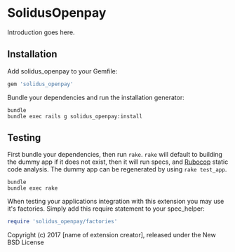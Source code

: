 SolidusOpenpay
==============

Introduction goes here.

Installation
------------

Add solidus_openpay to your Gemfile:

```ruby
gem 'solidus_openpay'
```

Bundle your dependencies and run the installation generator:

```shell
bundle
bundle exec rails g solidus_openpay:install
```

Testing
-------

First bundle your dependencies, then run `rake`. `rake` will default to building the dummy app if it does not exist, then it will run specs, and [Rubocop](https://github.com/bbatsov/rubocop) static code analysis. The dummy app can be regenerated by using `rake test_app`.

```shell
bundle
bundle exec rake
```

When testing your applications integration with this extension you may use it's factories.
Simply add this require statement to your spec_helper:

```ruby
require 'solidus_openpay/factories'
```

Copyright (c) 2017 [name of extension creator], released under the New BSD License
